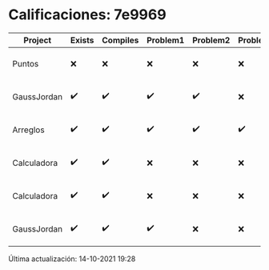 # Calificaciones: 7e9969
|Project|Exists|Compiles|Problem1|Problem2|Problem3|Extra|CommitHash|CommitDate|CheckDate|Comments|DueDate|Grade|
|-|-|-|-|-|-|-|-|-|-|-|-|-|
|Puntos|❌|❌|❌|❌|❌|❌|NA|NA|14-10-2021 19:28:32|No se encontró el archivo en PracticasComputacionI/Puntos/Punto.cpp|15-10-2021 21:00:00|5.0|
|GaussJordan|✔️|✔️|✔️|✔️|❌|❌|99dd8c13978a6c2ab5c82d5d2c463e69ed06b7af|30-09-2021 23:07:52|01-10-2021 15:02:19|No avisa al usuario que el sistema no tiene solución-No intercambia las filas cuando un pivote es cero|01-10-2021 21:00:00|8.666666666666668|
|Arreglos|✔️|✔️|✔️|✔️|✔️|✔️|a30b250fdb91a651704a011545cfc36340863799|21-09-2021 21:54:44|21-09-2021 23:21:22|nan|24-09-2021 21:00:00|10.0|
|Calculadora|✔️|✔️|❌|❌|❌|✔️|5342683b9a79262abe0ec12a408f25ffdf46da7d|17-09-2021 14:41:16|17-09-2021 15:23:51|Revisa la operación suma-No implementaste operaciones con números flotantes-Revisa la operación división|17-09-2021 21:00:00|7.333333333333333|
|Calculadora|✔️|✔️|❌|❌|❌|✔️|802ed47cdfdcc5612c8d95ec3dad5a775440ffc2|17-09-2021 12:10:03|17-09-2021 13:13:23|Revisa la operación suma-No implementaste operaciones con números flotantes-Revisa la operación división|17-09-2021 21:00:00|7.333333333333333|
|GaussJordan|✔️|✔️|✔️|❌|❌|✔️|fab4e5a6340ebc2460a3dca950c54bb3cca0fc23|01-10-2021 20:31:32|01-10-2021 21:07:06|No aplica correctamente el método de Gauss-Jordan-No avisa al usuario que el sistema no tiene solución|01-10-2021 21:00:00|8.666666666666666|

Última actualización: 14-10-2021 19:28